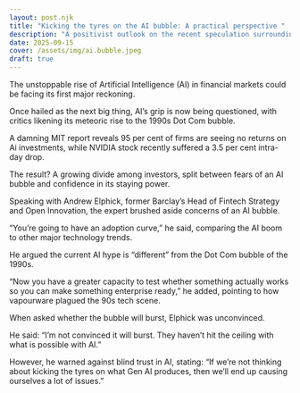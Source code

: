 ```yaml
---
layout: post.njk
title: "Kicking the tyres on the AI bubble: A practical perspective "
description: "A positivist outlook on the recent speculation surrounding the 'AI bubble'. "
date: 2025-09-15
cover: /assets/img/ai.bubble.jpeg
draft: true
---
```







The unstoppable rise of Artificial Intelligence (AI) in
financial markets could be facing its first major reckoning. 

Once hailed as the next big thing, AI’s grip is now being
questioned, with critics likening its meteoric rise to the 1990s Dot Com
bubble. 

A damning MIT report reveals 95 per cent of firms are
seeing no returns on Ai investments, while NVIDIA stock recently suffered a 3.5
per cent intra-day drop. 

The result? A growing divide among investors, split between
fears of an AI bubble and confidence in its staying power. 

Speaking with Andrew Elphick, former Barclay’s Head of
Fintech Strategy and Open Innovation, the expert brushed aside concerns of an
AI bubble. 

“You’re going to have an adoption curve,” he said,
comparing the AI boom to other major technology trends. 

He argued the current AI hype is “different” from the Dot
Com bubble of the 1990s. 

“Now you have a greater capacity to test whether something
actually works so you can make something enterprise ready,” he added, pointing to
how vapourware plagued the 90s tech scene.

When asked whether the bubble will burst, Elphick was
unconvinced. 

He said: “I’m not convinced it will burst. They haven’t hit
the ceiling with what is possible with AI.”

However, he warned against blind trust in AI, stating: “If
we’re not thinking about kicking the tyres on what Gen AI produces, then we’ll
end up causing ourselves a lot of issues.”
